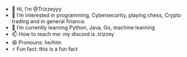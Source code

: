 - 👋 Hi, I’m @Trizzeyyy
- 👀 I’m interested in programming, Cybersecurity, playing chess, Crypto trading and in general finance.
- 🌱 I’m currently learning Python, Java, Go, machine learning
- 📫 How to reach me: my discord is .trizzey
- 😄 Pronouns: he/him
- ⚡ Fun fact: this is a fun fact
<!---
Trizzeyyy/Trizzeyyy is a ✨ special ✨ repository because its `README.md` (this file) appears on your GitHub profile.
You can click the Preview link to take a look at your changes.
--->
